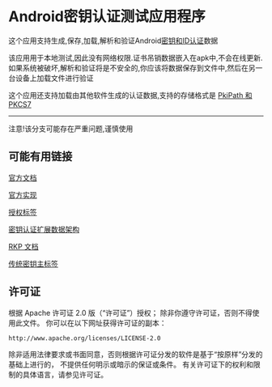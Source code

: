 Android密钥认证测试应用程序
==============================

这个应用支持生成,保存,加载,解析和验证Android[密钥和ID认证](https://source.android.com/docs/security/features/keystore/attestation)数据

该应用用于本地测试,因此没有网络权限.证书吊销数据嵌入在apk中,不会在线更新.如果系统被破坏,解析和验证将是不安全的,你应该将数据保存到文件中,然后在另一台设备上加载文件进行验证

这个应用还支持加载由其他软件生成的认证数据,支持的存储格式是 [PkiPath 和 PKCS7](https://docs.oracle.com/en/java/javase/17/docs/specs/security/standard-names.html#certpath-encodings)

---
注意!该分支可能存在严重问题,谨慎使用

可能有用链接
---

[官方文档](https://developer.android.com/privacy-and-security/security-key-attestation)

[官方实现](https://cs.android.com/android/platform/superproject/main/+/main:frameworks/base/services/core/java/com/android/server/security/AttestationVerificationPeerDeviceVerifier.java)

[授权标签](https://cs.android.com/android/platform/superproject/+/main:hardware/interfaces/security/keymint/aidl/android/hardware/security/keymint/Tag.aidl)

[密钥认证扩展数据架构](https://cs.android.com/android/platform/superproject/+/main:hardware/interfaces/security/keymint/aidl/android/hardware/security/keymint/KeyCreationResult.aidl)

[RKP 文档](https://cs.android.com/android/platform/superproject/+/main:hardware/interfaces/security/rkp/README.md)

[传统密钥主标签](https://cs.android.com/android/platform/superproject/+/main:hardware/interfaces/keymaster/3.0/types.hal)

许可证
-------

根据 Apache 许可证 2.0 版（“许可证”）授权；
除非你遵守许可证，否则不得使用此文件。
你可以在以下网址获得许可证的副本：

    http://www.apache.org/licenses/LICENSE-2.0

除非适用法律要求或书面同意，否则根据许可证分发的软件是基于“按原样”分发的基础上进行的，
不提供任何明示或暗示的保证或条件。
有关许可证下的权利和限制的具体语言，请参见许可证。
